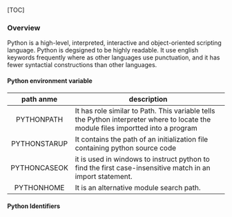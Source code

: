 [TOC]
### Overview
Python is a high-level, interpreted, interactive and object-oriented scripting language. Python is degsigned to be highly readable. It use english keywords frequently where as other languages use punctuation, and it has fewer syntactial constructions than other languages.
#### Python environment variable
|path anme|description|
|:-------:|-----------|
|PYTHONPATH|It has role similar to Path. This variable tells the Python interpreter where to locate the module files importted into a program|
|PYTHONSTARUP|It contains the path of an initialization file containing python source code|
|PYTHONCASEOK|it is used in windows to instruct python to find the first case-insensitive match in an import statement.|
|PYTHONHOME|It is an alternative module search path.|
#### Python Identifiers

